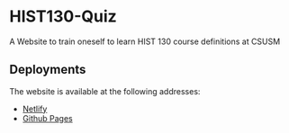# HIST130-Quiz

A Website to train oneself to learn HIST 130 course definitions at CSUSM

## Deployments

The website is available at the following addresses:

- [Netlify](https://hist130-quiz.netlify.app)
- [Github Pages](https://haltarys.github.io/HIST130-Quiz/)
